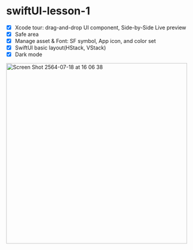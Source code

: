 # swiftUI-lesson-1
- [x] Xcode tour: drag-and-drop UI component, Side-by-Side Live preview 
- [x] Safe area
- [x] Manage asset & Font: SF symbol, App icon, and color set
- [x] SwiftUI basic layout(HStack, VStack)
- [X] Dark mode 
<img width="484" alt="Screen Shot 2564-07-18 at 16 06 38" src="https://user-images.githubusercontent.com/17498546/126061810-bfbc7020-bd49-450d-a76c-e4cd3b705194.png">
